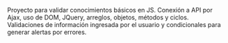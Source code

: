 Proyecto para validar conocimientos básicos en JS. Conexión a API por Ajax, uso de DOM, JQuery, arreglos, objetos, métodos y ciclos. Validaciones de información ingresada por el usuario y condicionales para generar alertas por errores.
